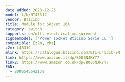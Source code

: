 ```yaml
---
date_added: 2020-12-23
model: L/N/NT4531C
vendor: BTicino
title: Module for Socket 16A
category: switch
supports: on/off, electrical_measurement
zigbeemodel: ['Power socket Bticino Serie LL ']
compatible: [z2m, zha]
z2m: L4531C
mlink: https://catalogue.bticino.com/BTI-L4531C-EN
link: https://www.amazon.it/dp/B086NJRYY7
link2: https://www.amazon.co.uk/dp/B086NJRYY7
EAN:
  - 8005543642139
---
```

